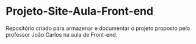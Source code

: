 # Projeto-Site-Aula-Front-end
Repositório criado para armazenar e documentar o projeto proposto pelo professor João Carlos na aula de Front-end.

